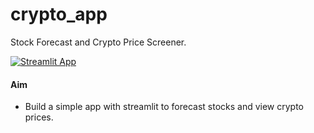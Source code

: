 # crypto_app
Stock Forecast and Crypto Price Screener.

[![Streamlit App](https://static.streamlit.io/badges/streamlit_badge_black_white.svg)](https://share.streamlit.io/vivekmaj/crypto_app/main/app.py)

#### Aim
+ Build a simple app with streamlit to forecast stocks and view crypto prices.

